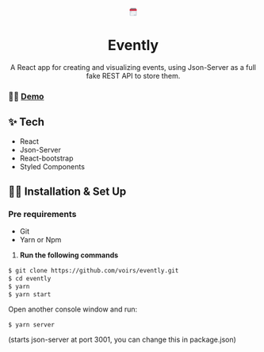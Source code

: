 <p align="center">
    <img alt="calendar" src="./.github/images/calendar.png" />
</p>
<h1 align="center">
 Evently
</h1> 

<p align="center">
 A React app for creating and visualizing events, using Json-Server as a full fake REST API to store them.</a>  
</div>


### 👩‍💻 [Demo](http://)


## ✨ Tech 

- React
- Json-Server
- React-bootstrap
- Styled Components


## 👷‍♀️ Installation & Set Up

### Pre requirements

 - Git 
 - Yarn or Npm 

   
1.  **Run the following commands**
```
$ git clone https://github.com/voirs/evently.git
$ cd evently
$ yarn
$ yarn start
```
Open another console window and run:
```
$ yarn server 
```
(starts json-server at port 3001, you can change this in package.json)

